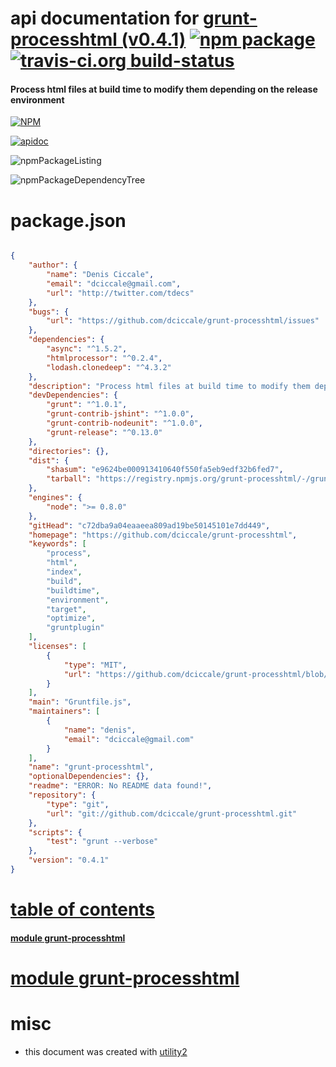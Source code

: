 # api documentation for  [grunt-processhtml (v0.4.1)](https://github.com/dciccale/grunt-processhtml)  [![npm package](https://img.shields.io/npm/v/npmdoc-grunt-processhtml.svg?style=flat-square)](https://www.npmjs.org/package/npmdoc-grunt-processhtml) [![travis-ci.org build-status](https://api.travis-ci.org/npmdoc/node-npmdoc-grunt-processhtml.svg)](https://travis-ci.org/npmdoc/node-npmdoc-grunt-processhtml)
#### Process html files at build time to modify them depending on the release environment

[![NPM](https://nodei.co/npm/grunt-processhtml.png?downloads=true)](https://www.npmjs.com/package/grunt-processhtml)

[![apidoc](https://npmdoc.github.io/node-npmdoc-grunt-processhtml/build/screenCapture.buildNpmdoc.browser._2Fhome_2Ftravis_2Fbuild_2Fnpmdoc_2Fnode-npmdoc-grunt-processhtml_2Ftmp_2Fbuild_2Fapidoc.html.png)](https://npmdoc.github.io/node-npmdoc-grunt-processhtml/build/apidoc.html)

![npmPackageListing](https://npmdoc.github.io/node-npmdoc-grunt-processhtml/build/screenCapture.npmPackageListing.svg)

![npmPackageDependencyTree](https://npmdoc.github.io/node-npmdoc-grunt-processhtml/build/screenCapture.npmPackageDependencyTree.svg)



# package.json

```json

{
    "author": {
        "name": "Denis Ciccale",
        "email": "dciccale@gmail.com",
        "url": "http://twitter.com/tdecs"
    },
    "bugs": {
        "url": "https://github.com/dciccale/grunt-processhtml/issues"
    },
    "dependencies": {
        "async": "^1.5.2",
        "htmlprocessor": "^0.2.4",
        "lodash.clonedeep": "^4.3.2"
    },
    "description": "Process html files at build time to modify them depending on the release environment",
    "devDependencies": {
        "grunt": "^1.0.1",
        "grunt-contrib-jshint": "^1.0.0",
        "grunt-contrib-nodeunit": "^1.0.0",
        "grunt-release": "^0.13.0"
    },
    "directories": {},
    "dist": {
        "shasum": "e9624be000913410640f550fa5eb9edf32b6fed7",
        "tarball": "https://registry.npmjs.org/grunt-processhtml/-/grunt-processhtml-0.4.1.tgz"
    },
    "engines": {
        "node": ">= 0.8.0"
    },
    "gitHead": "c72dba9a04eaaeea809ad19be50145101e7dd449",
    "homepage": "https://github.com/dciccale/grunt-processhtml",
    "keywords": [
        "process",
        "html",
        "index",
        "build",
        "buildtime",
        "environment",
        "target",
        "optimize",
        "gruntplugin"
    ],
    "licenses": [
        {
            "type": "MIT",
            "url": "https://github.com/dciccale/grunt-processhtml/blob/master/LICENSE-MIT"
        }
    ],
    "main": "Gruntfile.js",
    "maintainers": [
        {
            "name": "denis",
            "email": "dciccale@gmail.com"
        }
    ],
    "name": "grunt-processhtml",
    "optionalDependencies": {},
    "readme": "ERROR: No README data found!",
    "repository": {
        "type": "git",
        "url": "git://github.com/dciccale/grunt-processhtml.git"
    },
    "scripts": {
        "test": "grunt --verbose"
    },
    "version": "0.4.1"
}
```



# <a name="apidoc.tableOfContents"></a>[table of contents](#apidoc.tableOfContents)

#### [module grunt-processhtml](#apidoc.module.grunt-processhtml)



# <a name="apidoc.module.grunt-processhtml"></a>[module grunt-processhtml](#apidoc.module.grunt-processhtml)



# misc
- this document was created with [utility2](https://github.com/kaizhu256/node-utility2)
